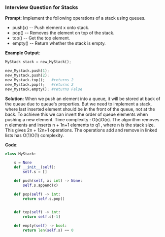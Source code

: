 ### Interview Question for Stacks ###

  **Prompt**: Implement the following operations of a stack using queues.

  - push(x) -- Push element x onto stack.
  - pop() -- Removes the element on top of the stack.
  - top() -- Get the top element.
  - empty() -- Return whether the stack is empty.

  **Example Output**:
  ```python
  MyStack stack = new_MyStack();

  new_Mystack.push(1);
  new_Mystack.push(2);  
  new_Mystack.top();   #returns 2
  new_Mystack.pop();   #returns 2
  new_Mystack.empty(); #returns False
  ```

  **Solution**:
  When we push an element into a queue, it will be stored at back of the queue due to queue's properties. 
  But we need to implement a stack, where last inserted element should be in the front of the queue, not at the back. 
  To achieve this we can invert the order of queue elements when pushing a new element.
  Time complexity : O(n)O(n). The algorithm removes n elements and inserts n + 1n+1 elements to q1 , where n is the stack size. 
  This gives 2n + 12n+1 operations. The operations add and remove in linked lists has O(1)O(1) complexity.

  **Code**:

  ```python
  class MyStack:

      s = None
      def __init__(self):
          self.s = []

      def push(self, x: int) -> None:
          self.s.append(x)

      def pop(self) -> int:
          return self.s.pop()
       

      def top(self) -> int:
          return self.s[-1]

      def empty(self) -> bool:
          return len(self.s) == 0
  ```